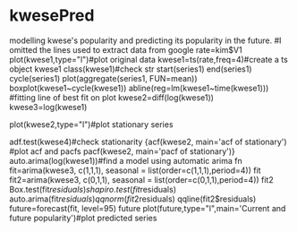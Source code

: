 # kwesePred
modelling kwese's popularity and predicting its popularity in the future.
#I omitted the lines used to extract data from google
rate=kim$V1
plot(kwese1,type="l")#plot original data
kwese1=ts(rate,freq=4)#create a ts object
kwese1
      class(kwese1)#check str
    start(series1)
      end(series1)
        cycle(series1)
   plot(aggregate(series1, FUN=mean))
 boxplot(kwese1~cycle(kwese1))
  abline(reg=lm(kwese1~time(kwese1))) #fitting line of best fit on plot
 kwese2=diff(log(kwese1))
 kwese3=log(kwese1)
 
 plot(kwese2,type="l")#plot stationary series

 adf.test(kwese4)#check stationarity
 {acf(kwese2, main='acf of stationary')      #plot acf and pacfs
  pacf(kwese2, main='pacf of stationary')}
  auto.arima(log(kwese1))#find a model using automatic arima fn
fit=arima(kwese3, c(1,1,1), seasonal = list(order=c(1,1,1),period=4))
fit
fit2=arima(kwese3, c(0,1,1), seasonal = list(order=c(0,1,1),period=4))
fit2
   Box.test(fit$residuals) 
       shapiro.test(fit$residuals)
          auto.arima(fit$residuals)
       qqnorm(fit2$residuals)
         qqline(fit2$residuals)
   future=forecast(fit, level=95)
     future
plot(future,type="l",main='Current and future popularity')#plot predicted series
